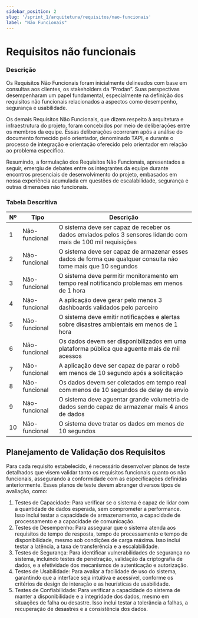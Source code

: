 ```yaml
---
sidebar_position: 2
slug: '/sprint_1/arquitetura/requisitos/nao-funcionais'
label: "Não Funcionais"
---
```


# Requisitos não funcionais

### Descrição

Os Requisitos Não Funcionais foram inicialmente delineados com base em consultas aos clientes, os stakeholders da “Prodan”. Suas perspectivas desempenharam um papel fundamental, especialmente na definição dos requisitos não funcionais relacionados a aspectos como desempenho, segurança e usabilidade.

Os demais Requisitos Não Funcionais, que dizem respeito à arquitetura e infraestrutura do projeto, foram concebidos por meio de deliberações entre os membros da equipe. Essas deliberações ocorreram após a análise do documento fornecido pelo orientador, denominado TAPI, e durante o processo de integração e orientação oferecido pelo orientador em relação ao problema específico.

Resumindo, a formulação dos Requisitos Não Funcionais, apresentados a seguir, emergiu de debates entre os integrantes da equipe durante encontros presenciais de desenvolvimento do projeto, embasados em nossa experiência acumulada em questões de escalabilidade, segurança e outras dimensões não funcionais.

### Tabela Descritiva

<div style={{width:"50%", paddingLeft:"50px"}}>

| Nº  | Tipo          | Descrição |
| --- | ------------- | --------- |
| 1   | Não-funcional | O sistema deve ser capaz de receber os dados enviados pelos 3 sensores lidando com mais de 100 mil requisições |
| 2   | Não-funcional | O sistema deve ser capaz de armazenar esses dados de forma que qualquer consulta não tome mais que 10 segundos|
| 3   | Não-funcional | O sistema deve permitir monitoramento em tempo real notificando problemas em menos de 1 hora  |
| 4   | Não-funcional | A aplicação deve gerar pelo menos 3 dashboards validados pelo parceiro|
| 5   | Não-funcional | O sistema deve emitir notificações e alertas sobre disastres ambientais em menos de 1 hora|
| 6   | Não-funcional | Os dados devem ser disponibilizados em uma plataforma pública que aguente mais de mil acessos|
| 7   | Não-funcional | A aplicação deve ser capaz de parar o robô em menos de 10 segundo após a solicitação |
| 8   | Não-funcional | Os dados devem ser coletados em tempo real com menos de 10 segundos de delay de envio|
| 9   | Não-funcional | O sistema deve aguentar grande volumetria de dados sendo capaz de armazenar mais 4 anos de dados|
| 10  | Não-funcional | O sistema deve tratar os dados em menos de 10 segundos|

</div>

## Planejamento de Validação dos Requisitos

Para cada requisito estabelecido, é necessário desenvolver planos de teste detalhados que visem validar tanto os requisitos funcionais quanto os não funcionais, assegurando a conformidade com as especificações definidas anteriormente. Esses planos de teste devem abranger diversos tipos de avaliação, como:

1. Testes de Capacidade: Para verificar se o sistema é capaz de lidar com a quantidade de dados esperada, sem comprometer a performance. Isso inclui testar a capacidade de armazenamento, a capacidade de processamento e a capacidade de comunicação.
2. Testes de Desempenho: Para assegurar que o sistema atenda aos requisitos de tempo de resposta, tempo de processamento e tempo de disponibilidade, mesmo sob condições de carga máxima. Isso inclui testar a latência, a taxa de transferência e a escalabilidade.
3. Testes de Segurança: Para identificar vulnerabilidades de segurança no sistema, incluindo testes de penetração, validação da criptografia de dados, e a efetividade dos mecanismos de autenticação e autorização.
4. Testes de Usabilidade: Para avaliar a facilidade de uso do sistema, garantindo que a interface seja intuitiva e acessível, conforme os critérios de design de interação e as heurísticas de usabilidade.
5. Testes de Confiabilidade: Para verificar a capacidade do sistema de manter a disponibilidade e a integridade dos dados, mesmo em situações de falha ou desastre. Isso inclui testar a tolerância a falhas, a recuperação de desastres e a consistência dos dados.